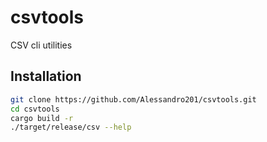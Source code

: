 # csvtools
CSV cli utilities

## Installation
```bash
git clone https://github.com/Alessandro201/csvtools.git
cd csvtools
cargo build -r
./target/release/csv --help
```
